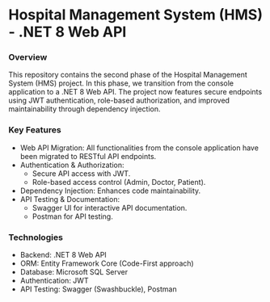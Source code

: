 # Hospital Management System (HMS) - .NET 8 Web API
### Overview
This repository contains the second phase of the Hospital Management System (HMS) project. In this phase, we transition from the console application to a .NET 8 Web API. The project now features secure endpoints using JWT authentication, role-based authorization, and improved maintainability through dependency injection.

### Key Features
- Web API Migration: All functionalities from the console application have been migrated to RESTful API endpoints.
- Authentication & Authorization:
  - Secure API access with JWT.
  - Role-based access control (Admin, Doctor, Patient).
- Dependency Injection: Enhances code maintainability.
- API Testing & Documentation:
  - Swagger UI for interactive API documentation.
  - Postman for API testing.

### Technologies
- Backend: .NET 8 Web API
- ORM: Entity Framework Core (Code-First approach)
- Database: Microsoft SQL Server
- Authentication: JWT
- API Testing: Swagger (Swashbuckle), Postman
